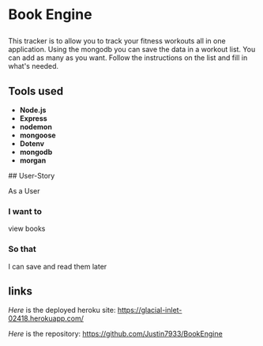 # Book Engine<p>
This tracker is to allow you to track your fitness workouts all in one application. Using the mongodb you can save the data in a workout list. You can add as many as you want. Follow the instructions on the list and fill in what's needed.<p>
## Tools used 
  <ul>
    <li><strong>Node.js</strong></li>
    <li><strong>Express</strong></li>
    <li><strong>nodemon</strong></li>
    <li><strong>mongoose</strong></li>
    <li><strong>Dotenv</strong></li>
    <li><strong>mongodb</strong></li>
    <li><strong>morgan</strong></li>
</ul><p>
## User-Story <p>
As a User

### I want to
  view books

### So that 
I can save and read them later

## links 
*Here* is the deployed heroku site: https://glacial-inlet-02418.herokuapp.com/<p>
*Here* is the repository: https://github.com/Justin7933/BookEngine<p>

